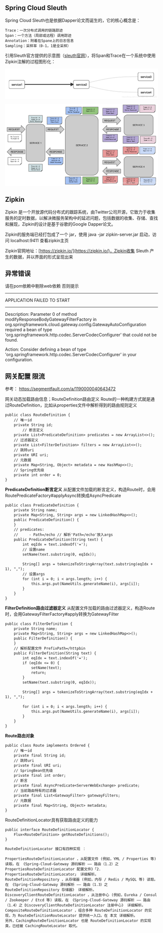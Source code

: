 ## Spring Cloud Sleuth
Spring Cloud Sleuth也是依据Dapper论文而诞生的，它的核心概念是：

```
Trace：一次分布式调用的链路踪迹
Span：一个方法（局部或远程）调用踪迹
Annotation：附着在Spane上的日志信息
Sampling：采样率（0-1，1是全采样）
```
引用Sleuth官方提供的示意图（[sleuth官网](https://cloud.spring.io/spring-cloud-sleuth/2.0.x/multi/multi__introduction.html)），将Span和Trace在一个系统中使用Zipkin注解的过程图形化：

![输入图片说明](../images/oath/sleuth%E9%93%BE%E8%B7%AF%E8%BF%BD%E8%B8%AAimage.png)

![输入图片说明](../images/oath/slethu%E5%AE%98%E7%BD%91image.png)

## Zipkin 

Zipkin 是一个开放源代码分布式的跟踪系统，由Twitter公司开源，它致力于收集服务的定时数据，以解决微服务架构中的延迟问题，包括数据的收集、存储、查找和展现，Zipkin的设计是基于谷歌的Google Dapper论文。

Zipkin的服务端已经打包成了一个 jar，使用 java -jar zipkin-server.jar 启动，访问 localhost:9411 查看zipkin主页

Zipkin官网地址：[https://zipkin.io/](https://zipkin.io/)，Zipkin收集 Sleuth 产生的数据，并以界面的形式呈现出来


## 异常错误
请在pom依赖中剔除web依赖 否则提示
***************************
APPLICATION FAILED TO START
***************************
Description:
Parameter 0 of method modifyResponseBodyGatewayFilterFactory in org.springframework.cloud.gateway.config.GatewayAutoConfiguration required a bean of type 'org.springframework.http.codec.ServerCodecConfigurer' that could not be found.

Action:
Consider defining a bean of type 'org.springframework.http.codec.ServerCodecConfigurer' in your configuration.


## 网关配置 限流
参考： https://segmentfault.com/a/1190000040643472

网关动态加载路由信息；RouteDefinition路由定义
Route的一种构建方式就是通过RouteDefinition，比如从properties文件中解析得到的路由规则定义

```
public class RouteDefinition {
    // 唯一id
    private String id;
        // 断言定义
    private List<PredicateDefinition> predicates = new ArrayList<>();
    // 过滤器定义
    private List<FilterDefinition> filters = new ArrayList<>();
    // 跳转uri
    private URI uri;
    // 元数据
    private Map<String, Object> metadata = new HashMap<>();
    // Spring优先级
    private int order = 0;
}
```
 **PredicateDefinition断言定义**
 从配置文件加载的断言定义，构造Route时，会用RoutePredicateFactory#applyAsync转换成AsyncPredicate

```
public class PredicateDefinition {
    private String name;
    private Map<String, String> args = new LinkedHashMap<>();
    public PredicateDefinition() {
    }
    // predicates:
    //     - Path=/echo // 解析'Path=/echo'放入args
    public PredicateDefinition(String text) {
        int eqIdx = text.indexOf('=');
        // 设置name
        setName(text.substring(0, eqIdx));
    
        String[] args = tokenizeToStringArray(text.substring(eqIdx + 1), ",");
        // 设置args
        for (int i = 0; i < args.length; i++) {
            this.args.put(NameUtils.generateName(i), args[i]);
        }
    }
}
```
 **FilterDefinition路由过滤器定义** 
从配置文件加载的路由过滤器定义，构造Route时，会用GatewayFilterFactory#apply转换为GatewayFilter

```
public class FilterDefinition {
    private String name;
    private Map<String, String> args = new LinkedHashMap<>();
    public FilterDefinition() {
    }
    // 解析配置文件 PrefixPath=/httpbin
    public FilterDefinition(String text) {
        int eqIdx = text.indexOf('=');
        if (eqIdx <= 0) {
            setName(text);
            return;
        }
        setName(text.substring(0, eqIdx));
 
        String[] args = tokenizeToStringArray(text.substring(eqIdx + 1), ",");
 
        for (int i = 0; i < args.length; i++) {
            this.args.put(NameUtils.generateName(i), args[i]);
        }
    }
}
```
 **Route路由对象** 

```
public class Route implements Ordered {
    // 唯一id
    private final String id;
    // 跳转uri
    private final URI uri;
    // SpringBean优先级
    private final int order;
    // 断言
    private final AsyncPredicate<ServerWebExchange> predicate;
    // 当前路由特有的过滤器
    private final List<GatewayFilter> gatewayFilters;
    // 元数据
    private final Map<String, Object> metadata;
}
```
RouteDefinitionLocator具有获取路由定义的能力

```
public interface RouteDefinitionLocator {
    Flux<RouteDefinition> getRouteDefinitions();
}
```

```
RouteDefinitionLocator 接口有四种实现 ：

PropertiesRouteDefinitionLocator ，从配置文件 (例如，YML / Properties 等) 读取。在 《Spring-Cloud-Gateway 源码解析 —— 路由（1.2）之 PropertiesRouteDefinitionLocator 配置文件》「2. PropertiesRouteDefinitionLocator」 详细解析。
RouteDefinitionRepository ，从存储器 (例如，内存 / Redis / MySQL 等) 读取。在 《Spring-Cloud-Gateway 源码解析 —— 路由（1.3）之 RouteDefinitionRepository 存储器》 详细解析。
DiscoveryClientRouteDefinitionLocator ，从注册中心 (例如，Eureka / Consul / Zookeeper / Etcd 等) 读取。在 《Spring-Cloud-Gateway 源码解析 —— 路由（1.4）之 DiscoveryClientRouteDefinitionLocator 注册中心》 详细解析。
CompositeRouteDefinitionLocator ，组合多种 RouteDefinitionLocator 的实现，为 RouteDefinitionRouteLocator 提供统一入口。在 本文 详细解析。
另外，CachingRouteDefinitionLocator 也是 RouteDefinitionLocator 的实现类，已经被 CachingRouteLocator 取代。
```
